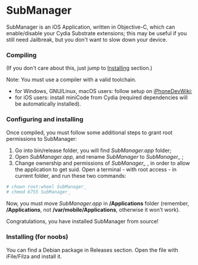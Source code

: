 # SubManager

SubManager is an iOS Application, written in Objective-C, which can enable/disable your Cydia Substrate extensions; this may be useful if you still need Jailbreak, but you don't want to slow down your device.

### Compiling

(If you don't care about this, just jump to [Installing](#Installing-for-noobs) section.)

Note: You must use a compiler with a valid toolchain. 
 - for Windows, GNU/Linux, macOS users: follow setup on [iPhoneDevWiki](http://iphonedevwiki.net/index.php/Theos/Setup);
- for iOS users: install miniCode from Cydia (required dependencies will be automatically installed).

### Configuring and installing

Once compiled, you must follow some additional steps to grant root permissions to SubManager:
1. Go into bin/release folder, you will find *SubManager.app* folder;
2. Open *SubManager.app*, and rename *SubManager* to *SubManager_* ;
3. Change ownership and permissions of *SubManager_* , in order to allow the application to get suid. Open a terminal - with root access - in current folder, and run these two commands:
```bash
# chown root:wheel SubManager_
# chmod 6755 SubManager_
```
Now, you must move *SubManager.app* in **/Applications** folder (remember, **/Applications**, not **/var/mobile/Applications**, otherwise it won't work).

Congratulations, you have installed SubManager from source!

### Installing (for noobs)

You can find a Debian package in Releases section. Open the file with iFile/Filza and install it.
